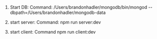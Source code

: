 1. Start DB:
   Command: /Users/brandonhadler/mongodb/bin/mongod --dbpath=/Users/brandonhadler/mongodb-data

2. start server:
   Command: npm run server:dev

3. start client:
   Command npm run client:dev
